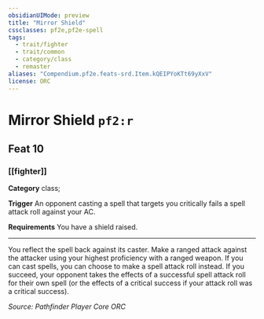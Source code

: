 ```yaml
---
obsidianUIMode: preview
title: "Mirror Shield"
cssclasses: pf2e,pf2e-spell
tags:
  - trait/fighter
  - trait/common
  - category/class
  - remaster
aliases: "Compendium.pf2e.feats-srd.Item.kQEIPYoKTt69yXxV"
license: ORC
---
```

# Mirror Shield `pf2:r`
## Feat 10
### [[fighter]]

**Category** class; 




**Trigger** An opponent casting a spell that targets you critically fails a spell attack roll against your AC.

**Requirements** You have a shield raised.

* * *

You reflect the spell back against its caster. Make a ranged attack against the attacker using your highest proficiency with a ranged weapon. If you can cast spells, you can choose to make a spell attack roll instead. If you succeed, your opponent takes the effects of a successful spell attack roll for their own spell (or the effects of a critical success if your attack roll was a critical success).

*Source: Pathfinder Player Core*
*ORC*